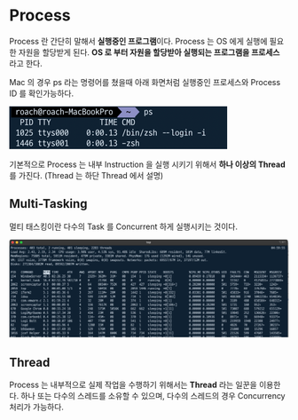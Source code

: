 # Process 

Process 란 간단히 말해서 **실행중인 프로그램**이다. Process 는 OS 에게 실행에 필요한 자원을 할당받게 된다.
**OS 로 부터 자원을 할당받아 실행되는 프로그램을 프로세스** 라고 한다.

Mac 의 경우 ps 라는 명령어를 쳤을때 아래 화면처럼 실행중인 프로세스와 Process ID 를 확인가능하다.

![img.png](ps_in_mac.png)

기본적으로 Process 는 내부 Instruction 을 실행 시키기 위해서 **하나 이상의 Thread** 를 가진다. (Thread 는 하단 Thread 에서 설명)

## Multi-Tasking

멀티 태스킹이란 다수의 Task 를 Concurrent 하게 실행시키는 것이다. 

![img.png](img.png)

## Thread

Process 는 내부적으로 실제 작업을 수행하기 위해서는 **Thread** 라는 일꾼을 이용한다.
하나 또는 다수의 스레드를 소유할 수 있으며, 다수의 스레드의 경우 Concurrency 처리가 가능하다.



